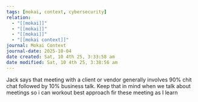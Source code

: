 ```yaml
---
tags: [mokai, context, cybersecurity]
relation:
  - "[[mokai]]"
  - "[[mokai]]"
  - "[[mokai]]"
  - "[[mokai context]]"
journal: Mokai Context
journal-date: 2025-10-04
date created: Sat, 10 4th 25, 3:33:58 am
date modified: Sat, 10 4th 25, 3:38:56 am
---
```

Jack says that meeting with a client or vendor generally involves 90% chit chat followed by 10% business talk. Keep that in mind when we talk about meetings so i can workout best approach fir these meeting as I learn
